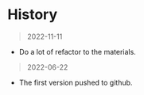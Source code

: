 # History

> 2022-11-11

* Do a lot of refactor to the materials.

> 2022-06-22

* The first version pushed to github.
